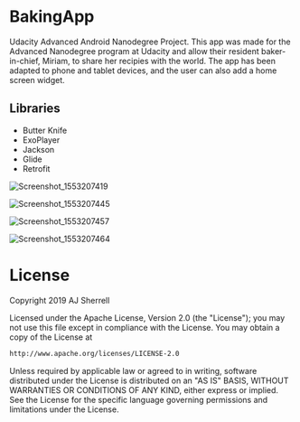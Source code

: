 # BakingApp
Udacity Advanced Android Nanodegree Project.
This app was made for the Advanced Nanodegree program at Udacity and allow their resident baker-in-chief, 
Miriam, to share her recipies with the world. The app has been adapted to phone and tablet devices, and the 
user can also add a home screen widget.

## Libraries
- Butter Knife
- ExoPlayer
- Jackson
- Glide
- Retrofit





![Screenshot_1553207419](https://user-images.githubusercontent.com/16841620/54789109-d72c5680-4c07-11e9-884c-f474976f5808.png)

![Screenshot_1553207445](https://user-images.githubusercontent.com/16841620/54789116-de536480-4c07-11e9-93d8-225d13246203.png)

![Screenshot_1553207457](https://user-images.githubusercontent.com/16841620/54789132-e1e6eb80-4c07-11e9-8de9-2d419135c9f9.png)

![Screenshot_1553207464](https://user-images.githubusercontent.com/16841620/54789143-e6ab9f80-4c07-11e9-847a-9ae79ad69849.png)

# License
Copyright 2019 AJ Sherrell

Licensed under the Apache License, Version 2.0 (the "License"); you may not use this file except in 
compliance with the License. You may obtain a copy of the License at

```bash
http://www.apache.org/licenses/LICENSE-2.0
```

Unless required by applicable law or agreed to in writing, software distributed under the License is
distributed on an "AS IS" BASIS, WITHOUT WARRANTIES OR CONDITIONS OF ANY KIND, either express or implied.
See the License for the specific language governing permissions and limitations under the License.
